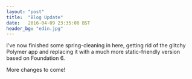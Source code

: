 ```yaml
---
layout: "post"
title:  "Blog Update"
date:   2016-04-09 23:35:00 BST
header_bg: "edin.jpg"
---
```


I've now finished some spring-cleaning in here, getting rid of the glitchy Polymer app and replacing it with a much more static-friendly version based on Foundation 6.

More changes to come!
